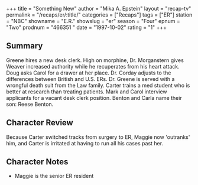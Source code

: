 +++
title = "Something New"
author = "Mika A. Epstein"
layout = "recap-tv"
permalink = "/recaps/er/:title/"
categories = ["Recaps"]
tags = ["ER"]
station = "NBC"
showname = "E.R."
showslug = "er"
season = "Four"
epnum = "Two"
prodnum = "466351  "
date = "1997-10-02"
rating = "1"
+++

## Summary  
  
Greene hires a new desk clerk. High on morphine, Dr. Morganstern gives Weaver increased authority while he recuperates from his heart attack. Doug asks Carol for a drawer at her place. Dr. Corday adjusts to the differences between British and U.S. ERs. Dr. Greene is served with a wrongful death suit from the Law family. Carter trains a med student who is better at research than treating patients. Mark and Carol interview applicants for a vacant desk clerk position. Benton and Carla name their son: Reese Benton.

## Character Review  
  
Because Carter switched tracks from surgery to ER, Maggie now 'outranks' him, and Carter is irritated at having to run all his cases past her.

## Character Notes  
  
* Maggie is the senior ER resident